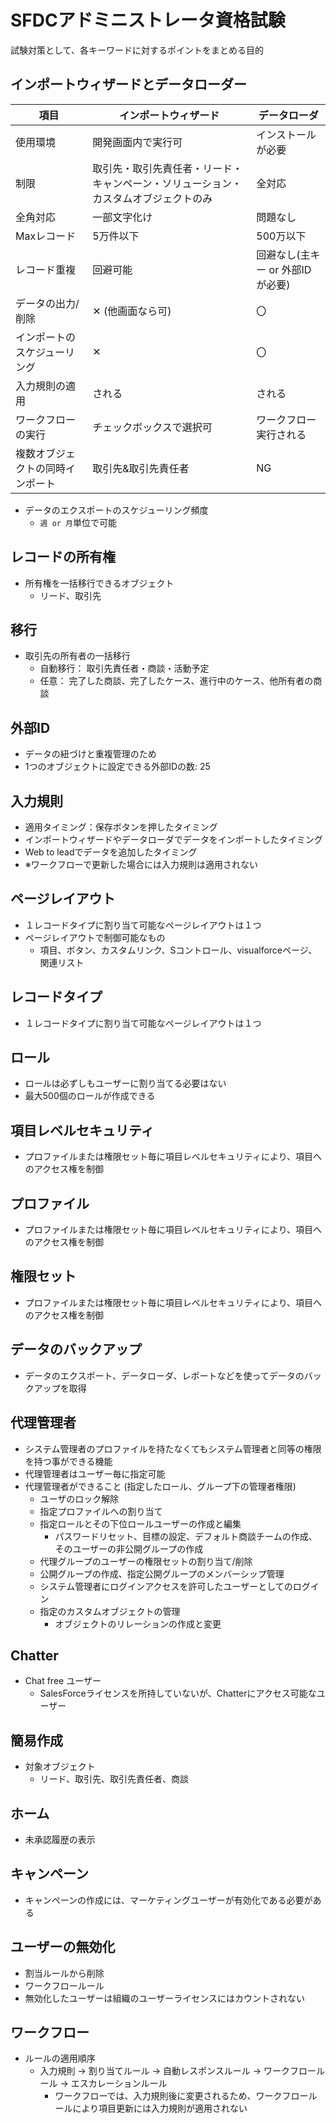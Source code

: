 # SFDCアドミニストレータ資格試験
試験対策として、各キーワードに対するポイントをまとめる目的

## インポートウィザードとデータローダー

|項目|インポートウィザード|データローダ|
|---|---|---|
|使用環境|開発画面内で実行可|インストールが必要|
|制限|取引先・取引先責任者・リード・キャンペーン・ソリューション・カスタムオブジェクトのみ|全対応|
|全角対応|一部文字化け|問題なし|
|Maxレコード|5万件以下|500万以下|
|レコード重複|回避可能|回避なし(主キー or 外部IDが必要)|
|データの出力/削除|✕ (他画面なら可)|〇|
|インポートのスケジューリング|✕|〇|
|入力規則の適用|される|される|
|ワークフローの実行|チェックボックスで選択可|ワークフロー実行される|
|複数オブジェクトの同時インポート|取引先&取引先責任者|NG|

* データのエクスポートのスケジューリング頻度
  * `週 or 月`単位で可能

## レコードの所有権
* 所有権を一括移行できるオブジェクト
  * リード、取引先

## 移行
* 取引先の所有者の一括移行
  * 自動移行： 取引先責任者・商談・活動予定
  * 任意： 完了した商談、完了したケース、進行中のケース、他所有者の商談

## 外部ID
* データの紐づけと重複管理のため
* 1つのオブジェクトに設定できる外部IDの数: 25

## 入力規則
* 適用タイミング：保存ボタンを押したタイミング
* インポートウィザードやデータローダでデータをインポートしたタイミング
* Web to leadでデータを追加したタイミング
* ※ワークフローで更新した場合には入力規則は適用されない

## ページレイアウト
* １レコードタイプに割り当て可能なページレイアウトは１つ
* ページレイアウトで制御可能なもの
  * 項目、ボタン、カスタムリンク、Sコントロール、visualforceページ、関連リスト

## レコードタイプ
* １レコードタイプに割り当て可能なページレイアウトは１つ

## ロール
* ロールは必ずしもユーザーに割り当てる必要はない
* 最大500個のロールが作成できる

## 項目レベルセキュリティ
* プロファイルまたは権限セット毎に項目レベルセキュリティにより、項目へのアクセス権を制御

## プロファイル
* プロファイルまたは権限セット毎に項目レベルセキュリティにより、項目へのアクセス権を制御

## 権限セット
* プロファイルまたは権限セット毎に項目レベルセキュリティにより、項目へのアクセス権を制御

## データのバックアップ
* データのエクスポート、データローダ、レポートなどを使ってデータのバックアップを取得

## 代理管理者
* システム管理者のプロファイルを持たなくてもシステム管理者と同等の権限を持つ事ができる機能
* 代理管理者はユーザー毎に指定可能
* 代理管理者ができること (指定したロール、グループ下の管理者権限)
  * ユーザのロック解除
  * 指定プロファイルへの割り当て
  * 指定ロールとその下位ロールユーザーの作成と編集
    * パスワードリセット、目標の設定、デフォルト商談チームの作成、そのユーザーの非公開グループの作成
  * 代理グループのユーザーの権限セットの割り当て/削除
  * 公開グループの作成、指定公開グループのメンバーシップ管理
  * システム管理者にログインアクセスを許可したユーザーとしてのログイン
  * 指定のカスタムオブジェクトの管理
    * オブジェクトのリレーションの作成と変更

## Chatter
* Chat free ユーザー
  * SalesForceライセンスを所持していないが、Chatterにアクセス可能なユーザー

## 簡易作成
* 対象オブジェクト
  * リード、取引先、取引先責任者、商談

## ホーム
* 未承認履歴の表示

## キャンペーン
* キャンペーンの作成には、マーケティングユーザーが有効化である必要がある

## ユーザーの無効化
* 割当ルールから削除
* ワークフロールール
* 無効化したユーザーは組織のユーザーライセンスにはカウントされない

## ワークフロー
* ルールの適用順序
  * 入力規則 → 割り当てルール → 自動レスポンスルール → ワークフロールール → エスカレーションルール
    * ワークフローでは、入力規則後に変更されるため、ワークフロールールにより項目更新には入力規則が適用されない
